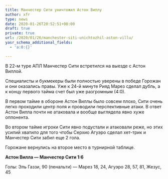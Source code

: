 ```yaml
---
title: Манчестер Сити уничтожил Астон Виллу
author: xfr
type: news
date: 2020-01-26T20:52:51+00:00
draft: true
private: true
url: /2020/01/26/manchester-siti-unichtozhil-aston-villu/
yasr_schema_additional_fields:
  - 'a:0:{}'

---
```

В 22-м туре АПЛ Манчестер Сити встретился на выезде с Астон Виллой.

Специалисты и букмекеры были полностью уверены в победе Горожан и они оказались правы. Уже к 24-й минуте Рияд Марез сделал дубль, а к концу первого тайма счет был уже разгромным (4:0).

В первом тайме в обороне Астон Виллы было совсем плохо, Сити очень легко проходили центр поля и проводили перспективные атаки. В ответ Астон Вилла почти не атаковала и вообще выглядела явно хуже оппонента.

Во втором тайме игроки Сити явно подустали и атаковали реже, но этих усилий хватило для того чтобы Серхио Агуэро сделал хет-трик и Манчестер Сити забил еще 2 гола.

Горожане вернулись на второе место в турнирной таблице.

**Астон Вилла &#8212; Манчестер Сити 1:6**
  
Голы: Эль Газзи, 90 (пенальти) &#8212; Марез 18, 24, Агуэро 28, 57, 81, Жезус, 45